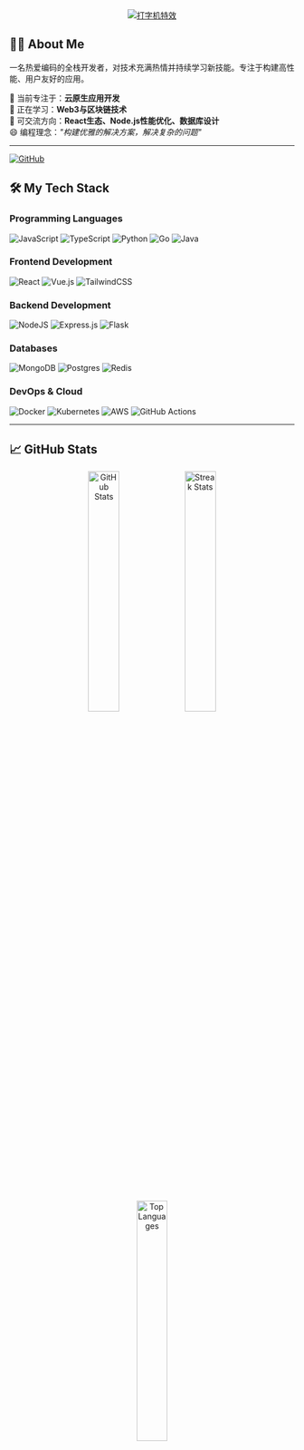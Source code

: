 <!-- 动态标题（打印机/打字机特效） -->
<div align="center">
  <a href="https://git.io/typing-svg">
    <img src="https://readme-typing-svg.demolab.com?font=Fira+Code&size=30&pause=1000&color=7F5AF0&width=435&lines=I am Tom" alt="打字机特效">
  </a>
</div>

## 👨‍💻 About Me
一名热爱编码的全栈开发者，对技术充满热情并持续学习新技能。专注于构建高性能、用户友好的应用。

🔭 当前专注于：​**云原生应用开发**​  
🌱 正在学习：​**Web3与区块链技术**​  
💬 可交流方向：​**React生态、Node.js性能优化、数据库设计**​  
😄 编程理念：*"构建优雅的解决方案，解决复杂的问题"*

---

[![GitHub](https://img.shields.io/badge/-GitHub-181717?style=flat&logo=github)](https://github.com/ShyDevilBoy)

## 🛠️ My Tech Stack

### Programming Languages
![JavaScript](https://img.shields.io/badge/javascript-%23323330.svg?style=flat&logo=javascript&logoColor=%23F7DF1E)
![TypeScript](https://img.shields.io/badge/typescript-%23007ACC.svg?style=flat&logo=typescript&logoColor=white)
![Python](https://img.shields.io/badge/python-3670A0?style=flat&logo=python&logoColor=ffdd54)
![Go](https://img.shields.io/badge/go-%2300ADD8.svg?style=flat&logo=go&logoColor=white)
![Java](https://img.shields.io/badge/java-%23ED8B00.svg?style=flat&logo=java&logoColor=white)

### Frontend Development
![React](https://img.shields.io/badge/react-%2320232a.svg?style=flat&logo=react&logoColor=%2361DAFB)
![Vue.js](https://img.shields.io/badge/vuejs-%2335495e.svg?style=flat&logo=vuedotjs&logoColor=%234FC08D)
![TailwindCSS](https://img.shields.io/badge/tailwindcss-%2338B2AC.svg?style=flat&logo=tailwind-css&logoColor=white)

### Backend Development
![NodeJS](https://img.shields.io/badge/node.js-6DA55F?style=flat&logo=node.js&logoColor=white)
![Express.js](https://img.shields.io/badge/express.js-%23404d59.svg?style=flat&logo=express&logoColor=%2361DAFB)
![Flask](https://img.shields.io/badge/flask-%23000.svg?style=flat&logo=flask&logoColor=white)

### Databases
![MongoDB](https://img.shields.io/badge/MongoDB-%234ea94b.svg?style=flat&logo=mongodb&logoColor=white)
![Postgres](https://img.shields.io/badge/postgres-%23316192.svg?style=flat&logo=postgresql&logoColor=white)
![Redis](https://img.shields.io/badge/redis-%23DD0031.svg?style=flat&logo=redis&logoColor=white)

### DevOps & Cloud
![Docker](https://img.shields.io/badge/docker-%230db7ed.svg?style=flat&logo=docker&logoColor=white)
![Kubernetes](https://img.shields.io/badge/kubernetes-%23326ce5.svg?style=flat&logo=kubernetes&logoColor=white)
![AWS](https://img.shields.io/badge/AWS-%23FF9900.svg?style=flat&logo=amazon-aws&logoColor=white)
![GitHub Actions](https://img.shields.io/badge/github%20actions-%232671E5.svg?style=flat&logo=githubactions&logoColor=white)

---

## 📈 GitHub Stats

<p align="center">
  <img width="33%" src="https://github-readme-stats.vercel.app/api?username=ShyDevilBoy&show_icons=true&theme=vue-dark&count_private=true" alt="GitHub Stats" />
  <img width="33%" src="https://github-readme-streak-stats.herokuapp.com/?user=ShyDevilBoy&theme=vue-dark" alt="Streak Stats" />
  <img width="33%" src="https://github-readme-stats.vercel.app/api/top-langs/?username=ShyDevilBoy&layout=compact&theme=vue-dark" alt="Top Languages" />
</p>
